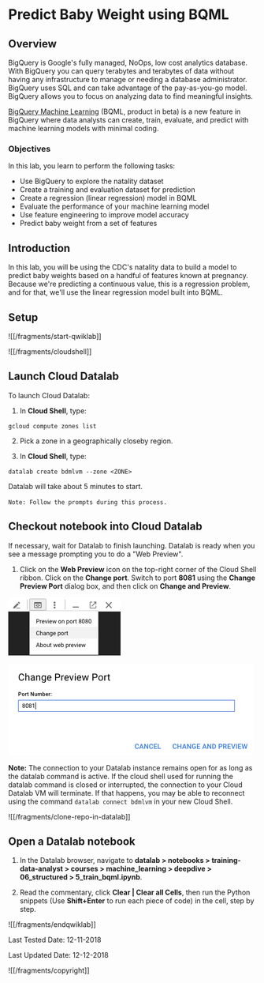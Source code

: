 # Predict Baby Weight using BQML

## Overview  

BigQuery is Google's fully managed, NoOps, low cost analytics database. With BigQuery you can query terabytes and terabytes of data without having any infrastructure to manage or needing a database administrator. BigQuery uses SQL and can take advantage of the pay-as-you-go model. BigQuery allows you to focus on analyzing data to find meaningful insights.

[BigQuery Machine Learning](https://cloud.google.com/bigquery/docs/bigqueryml-analyst-start) (BQML, product in beta) is a new feature in BigQuery where data analysts can create, train, evaluate, and predict with machine learning models with minimal coding.

### Objectives

In this lab, you learn to perform the following tasks:

* Use BigQuery to explore the natality dataset
* Create a training and evaluation dataset for prediction
* Create a regression (linear regression) model in BQML
* Evaluate the performance of your machine learning model
* Use feature engineering to improve model accuracy
* Predict baby weight from a set of features

## Introduction

In this lab, you will be using the CDC's natality data to build a model to predict baby weights based on a handful of features known at pregnancy. Because we're predicting a continuous value, this is a regression problem, and for that, we'll use the linear regression model built into BQML.

## Setup

![[/fragments/start-qwiklab]]

![[/fragments/cloudshell]]

## Launch Cloud Datalab

To launch Cloud Datalab:

1. In __Cloud Shell__, type:

  ```
  gcloud compute zones list
  ```

2. Pick a zone in a geographically closeby region.

3. In __Cloud Shell__, type:
  ```
  datalab create bdmlvm --zone <ZONE>
  ```

  Datalab will take about 5 minutes to start.

  `Note: Follow the prompts during this process.`

## Checkout notebook into Cloud Datalab

If necessary, wait for Datalab to finish launching. Datalab is ready when you see a message prompting you to do a "Web Preview".

1. Click on the __Web Preview__ icon on the top-right corner of the Cloud Shell ribbon. Click on the __Change port__. Switch to port __8081__ using the __Change Preview Port__ dialog box, and then click on __Change and Preview__.

 ![ChangePort.png](img/ChangePort.png)

 ![ChangePreviewPort.png](img/ChangePreviewPort.png)

 __Note:__ The connection to your Datalab instance remains open for as long as the datalab command is active. If the cloud shell used for running the datalab command is closed or interrupted, the connection to your Cloud Datalab VM will terminate. If that happens, you may be able to reconnect using the command `datalab connect bdmlvm` in your new Cloud Shell.

![[/fragments/clone-repo-in-datalab]]

## Open a Datalab notebook

1. In the Datalab browser, navigate to __datalab > notebooks > training-data-analyst \> courses \> machine_learning \> deepdive \> 06_structured \> 5_train_bqml.ipynb__.

2. Read the commentary, click __Clear | Clear all Cells__, then run the Python snippets (Use __Shift+Enter__ to run each piece of code) in the cell, step by step.

![[/fragments/endqwiklab]]

Last Tested Date: 12-11-2018

Last Updated Date: 12-12-2018

![[/fragments/copyright]]

